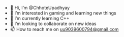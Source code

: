 - 👋 Hi, I’m @ChhoteUpadhyay
- 👀 I’m interested in gaming and learning new things
- 🌱 I’m currently learning C++
- 💞️ I’m looking to collaborate on new ideas 
- 📫 How to reach me on uu9039600794@gmail.com

<!---
ChhoteUpadhyay/ChhoteUpadhyay is a ✨ special ✨ repository because its `README.md` (this file) appears on your GitHub profile.
You can click the Preview link to take a look at your changes.
--->
